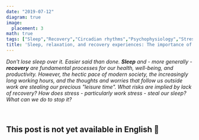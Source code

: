 ```yaml
---
date: "2019-07-12"
diagram: true
image:
  placement: 3
math: true
tags: ["Sleep","Recovery","Circadian rhythms","Psychophysiology","Stress response","Workplace stress","Recovery experiences"]
title: 'Sleep, relaxation, and recovery experiences: The importance of leisure time'
---
```


_Don't lose sleep over it. Easier said than done. **Sleep** and - more generally - **recovery** are fundamental processes for our health, well-being, and productivity. However, the hectic pace of modern society, the increasingly long working hours, and the thoughts and worries that follow us outside work are stealing our precious "leisure time". What risks are implied by lack of recovery? How does stress - particularly work stress - steal our sleep? What can we do to stop it?_

<br>

## This post is not yet available in English 🤷
